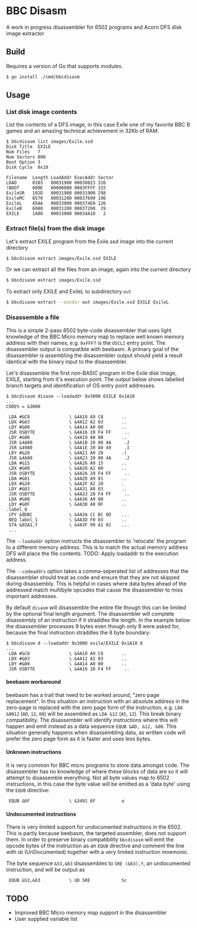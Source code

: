 # BBC Disasm

A work in progress disassembler for 6502 programs and Acorn DFS disk image extractor

## Build

Requires a version of Go that supports modules.

```bash
$ go install ./cmd/bbcdisasm
```

## Usage

### List disk image contents
List the contents of a DFS image, in this case Exile one of my favorite BBC B games and an amazing technical achievement in 32Kb of RAM.

```
$ bbcdisasm list images/Exile.ssd
Disk Title  EXILE
Num Files   7
Num Sectors 800
Boot Option 3
Disk Cycle  0x10

Filename  Length LoadAddr ExecAddr Sector
LOAD      0103   00031900 00038023 316
!BOOT     000E   00000000 0003FFFF 315
ExileSR   102D   00031900 00031900 298
ExileMC   6570   00031200 00037690 196
ExileL    45AA   00033000 000374E0 126
ExileB    6080   00031200 00037200  29
EXILE     1A80   00033000 00034A10   2
```

### Extract file(s) from the disk image

Let's extract EXILE program from the Exile.ssd image into the current directory

```bash
$ bbcdisasm extract images/Exile.ssd EXILE
```

Or we can extract all the files from an image, again into the current directory

```bash
$ bbcdisasm extract images/Exile.ssd
```

To extract only EXILE and ExileL to subdirectory `out`

```bash
$ bbcdisasm extract --outdir out images/Exile.ssd EXILE ExileL
```

### Disassemble a file

This is a simple 2-pass 6502 byte-code disassembler that uses light knowledge of the BBC Micro memory map to replace well known memory address with their names, e.g. `0xFFF7` is the `OSCLI` entry point. The disassembler output is compatible with beebasm. A primary goal of the disassembler is assembling the disassembler output should yield a result identical with the binary input to the disassembler.

Let's disassemble the first non-BASIC program in the Exile disk image, EXILE, starting from it's execution point. The output below shows labelled branch targets and identification of OS entry point addresses.

```
$ bbcdisasm disasm --loadaddr 0x3000 EXILE 0x1A10
...
CODE% = &3000

 LDA #&C8               \ &4A10 A9 C8       ..
 LDX #&03               \ &4A12 A2 03       ..
 LDY #&00               \ &4A14 A0 00       ..
 JSR OSBYTE             \ &4A16 20 F4 FF     ..
 LDY #&00               \ &4A19 A0 00       ..
 JSR &4A00              \ &4A1B 20 00 4A     .J
 JSR &4980              \ &4A1E 20 80 49     .I
 LDY #&28               \ &4A21 A0 28       .(
 JSR &4A00              \ &4A23 20 00 4A     .J
 LDA #&15               \ &4A26 A9 15       ..
 LDX #&00               \ &4A28 A2 00       ..
 JSR OSBYTE             \ &4A2A 20 F4 FF     ..
 LDA #&81               \ &4A2D A9 81       ..
 LDX #&20               \ &4A2F A2 20       .
 LDY #&03               \ &4A31 A0 03       ..
 JSR OSBYTE             \ &4A33 20 F4 FF     ..
 LDA #&00               \ &4A36 A9 00       ..
 LDY #&0F               \ &4A38 A0 0F       ..
.label_0
 CPY &0DBC              \ &4A3A CC BC 0D    ...
 BEQ label_1            \ &4A3D F0 03       ..
 STA &02A1,Y            \ &4A3F 99 A1 02    ...
 ...
```

The `--loadaddr` option instructs the disassembler to 'relocate' the program to a different memory address. This is to match the actual memory address DFS will place the file contents. TODO: Apply loadaddr to the execution address.

The `--codeaddrs` option takes a comma-seperated list of addresses that the disassembler should treat as code and ensure that they are not skipped during disassembly. This is helpful in cases where data bytes ahead of the addressed match multibyte opcodes that cause the disassembler to miss important addresses.

By default `disasm` will disassemble the entire file though this can be limited by the optional final length argument. The disassembler will complete disassembly of an instruction if it straddles the length. In the example below the disassembler processes 9 bytes even though only 8 were asked for, because the final instruction straddles the 8 byte boundary:

```
$ bbcdisasm d --loadaddr 0x3000 exile/EXILE 0x1A10 8
...
 LDA #&C8               \ &4A10 A9 C8       ..
 LDX #&03               \ &4A12 A2 03       ..
 LDY #&00               \ &4A14 A0 00       ..
 JSR OSBYTE             \ &4A16 20 F4 FF     ..
```

#### beebasm workaround

beebasm has a trait that need to be worked around, "zero page replacement". In this situation an instruction with an absolute address in the zero-page is replaced with the zero page form of the instruction, e.g. `LDA &0012` (`AD`, `12`, `00`) will be assembled as `LDA &12` (`A5`, `12`). This break binary compatibility. The disassembler will identify instructions where this will happen and emit instead as a data sequence `EQUB &AD, &12, &00`. This situation generally happens when disassembling data, as written code will prefer the zero page form as it is faster and uses less bytes.

#### Unknown instructions

It is very common for BBC micro programs to store data amongst code. The disassembler has no knowledge of where these blocks of data are so it will attempt to disassemble everything. Not all byte values map to 6502 instructions, in this case the byte value will be emitted as a 'data byte' using the `EQUB` directive:

```
 EQUB &6F               \ &3491 6F          o
```

#### Undocumented instructions

There is very limited support for undocumented instructions in the 6502. This is partly because beebasm, the targeted assembler, does not support them. In order to preserve binary compatibility `bbcdisasm` will emit the opcode bytes of the instruction as an `EQUB` directive and comment the line with `UD` (UnDocumented) together with a very limited instruction mnemonic.

The byte sequence `&53,&63` disassembles to `SRE (&63),Y`, an undocumented instruction, and will be output as
```
 EQUB &53,&63           \ UD SRE            Sc
```

## TODO

* Improved BBC Micro memory map support in the disassembler
* User supplied variable list